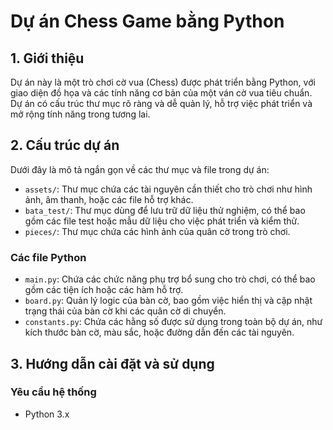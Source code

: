 # Dự án Chess Game bằng Python

## 1. Giới thiệu

Dự án này là một trò chơi cờ vua (Chess) được phát triển bằng Python, với giao diện đồ họa và các tính năng cơ bản của một ván cờ vua tiêu chuẩn. Dự án có cấu trúc thư mục rõ ràng và dễ quản lý, hỗ trợ việc phát triển và mở rộng tính năng trong tương lai.

## 2. Cấu trúc dự án

Dưới đây là mô tả ngắn gọn về các thư mục và file trong dự án:

- `assets/`: Thư mục chứa các tài nguyên cần thiết cho trò chơi như hình ảnh, âm thanh, hoặc các file hỗ trợ khác.
- `bata_test/`: Thư mục dùng để lưu trữ dữ liệu thử nghiệm, có thể bao gồm các file test hoặc mẫu dữ liệu cho việc phát triển và kiểm thử.
- `pieces/`: Thư mục chứa các hình ảnh của quân cờ trong trò chơi.

### Các file Python

- `main.py`: Chứa các chức năng phụ trợ bổ sung cho trò chơi, có thể bao gồm các tiện ích hoặc các hàm hỗ trợ.
- `board.py`: Quản lý logic của bàn cờ, bao gồm việc hiển thị và cập nhật trạng thái của bàn cờ khi các quân cờ di chuyển.
- `constants.py`: Chứa các hằng số được sử dụng trong toàn bộ dự án, như kích thước bàn cờ, màu sắc, hoặc đường dẫn đến các tài nguyên.


## 3. Hướng dẫn cài đặt và sử dụng

### Yêu cầu hệ thống

- Python 3.x

